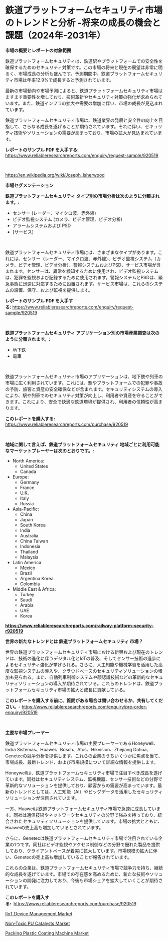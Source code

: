 <p><h1>鉄道プラットフォームセキュリティ市場のトレンドと分析 -将来の成長の機会と課題（2024年-2031年）</h1></p><p><strong>市場の概要とレポートの対象範囲</strong></p>
<p><p>鉄道プラットフォームセキュリティは、鉄道駅やプラットフォームでの安全性を確保するためのセキュリティ対策です。この市場の将来と現在の展望は非常に明るく、市場成長の分析も盛んです。予測期間中、鉄道プラットフォームセキュリティ市場は年率12.9%で成長すると予測されています。</p><p>最新の市場動向や市場予測によると、鉄道プラットフォームセキュリティ市場はますます重要性を増しており、技術革新やセキュリティ対策の強化が求められています。また、鉄道インフラの拡大や需要の増加に伴い、市場の成長が見込まれています。</p><p>鉄道プラットフォームセキュリティ市場は、鉄道業界の発展と安全性の向上を目指して、さらなる成長を遂げることが期待されています。それに伴い、セキュリティ技術やソリューションの需要が高まっており、市場の拡大が見込まれています。</p></p>
<p><strong>レポートのサンプル PDF を入手する:</strong> <a href="https://www.reliableresearchreports.com/enquiry/request-sample/920519">https://www.reliableresearchreports.com/enquiry/request-sample/920519</a></p>
<p>&nbsp;</p>
<p><a href="https://en.wikipedia.org/wiki/Joseph_Isherwood">https://en.wikipedia.org/wiki/Joseph_Isherwood</a></p>
<p><strong>市場セグメンテーション</strong></p>
<p><strong>鉄道プラットフォームセキュリティ タイプ別の市場分析は次のように分類されます。:</strong></p>
<p><ul><li>センサー (レーダー、マイクロ波、赤外線)</li><li>ビデオ監視システム (カメラ、ビデオ管理、ビデオ分析)</li><li>アラームシステムおよび PSD</li><li>[サービス]</li></ul></p>
<p>&nbsp;</p>
<p><p>鉄道プラットフォームセキュリティ市場には、さまざまなタイプがあります。これには、センサー（レーダー、マイクロ波、赤外線）、ビデオ監視システム（カメラ、ビデオ管理、ビデオ分析）、警報システムおよびPSD、サービス市場が含まれます。センサーは、異常を検知するために使用され、ビデオ監視システムは、犯罪を監視および記録するために使用されます。警報システムとPSDは、緊急事態に迅速に対応するために設置されます。サービス市場は、これらのシステムの設置、保守、および監視を提供します。</p></p>
<p><strong>レポートのサンプル PDF を入手する:</strong>&nbsp;<a href="https://www.reliableresearchreports.com/enquiry/request-sample/920519">https://www.reliableresearchreports.com/enquiry/request-sample/920519</a></p>
<p>&nbsp;</p>
<p><strong> 鉄道プラットフォームセキュリティ アプリケーション別の市場産業調査は次のように分類されます。:</strong></p>
<p><ul><li>地下鉄</li><li>電車</li></ul></p>
<p>&nbsp;</p>
<p><p>鉄道プラットフォームセキュリティ市場のアプリケーションは、地下鉄や列車の市場に広く利用されています。これには、駅やプラットフォームでの犯罪や事故の予防、旅客と資産の安全確保などが含まれます。セキュリティシステムの導入により、駅や列車でのセキュリティ対策が向上し、利用者や資産を守ることができます。これにより、安全で快適な鉄道環境が提供され、利用者の信頼性が高まります。</p></p>
<p><strong>このレポートを購入する:</strong>&nbsp; <a href="https://www.reliableresearchreports.com/purchase/920519">https://www.reliableresearchreports.com/purchase/920519</a></p>
<p>&nbsp;</p>
<p><strong>地域に関して言えば、鉄道プラットフォームセキュリティ 地域ごとに利用可能なマーケットプレーヤーは次のとおりです。:</strong></p>
<p><ul>
    <li>
        North America:
        <ul>
            <li>United States</li>
            <li>Canada</li>
        </ul>
    </li>
    <li>
        Europe:
        <ul>
            <li>Germany</li>
            <li>France</li>
            <li>U.K.</li>
            <li>Italy</li>
            <li>Russia</li>
        </ul>
    </li>
    <li>
        Asia-Pacific:
        <ul>
            <li>China</li>
            <li>Japan</li>
            <li>South Korea</li>
            <li>India</li>
            <li>Australia</li>
            <li>China Taiwan</li>
            <li>Indonesia</li>
            <li>Thailand</li>
            <li>Malaysia</li>
        </ul>
    </li>
    <li>
        Latin America:
        <ul>
            <li>Mexico</li>
            <li>Brazil</li>
            <li>Argentina Korea</li>
            <li>Colombia</li>
        </ul>
    </li>
    <li>
        Middle East & Africa:
        <ul>
            <li>Turkey</li>
            <li>Saudi</li>
            <li>Arabia</li>
            <li>UAE</li>
            <li>Korea</li>
        </ul>
    </li>
    </ul></p>
<p><strong><a href="https://www.reliableresearchreports.com/railway-platform-security-r920519">https://www.reliableresearchreports.com/railway-platform-security-r920519</a></strong>&nbsp;</p>
<p><strong>世界の新たなトレンドとは 鉄道プラットフォームセキュリティ 市場？</strong></p>
<p><p>世界の鉄道プラットフォームセキュリティ市場における新興および現在のトレンドは、技術の進化に伴うデジタル化とIoTの普及、そしてセンサー技術の進歩によるセキュリティ強化が挙げられる。さらに、人工知能や機械学習を活用した高度な監視システムの導入や、クラウドベースのセキュリティソリューションの増加も見られる。また、自動列車制御システムや顔認識技術などの革新的なセキュリティソリューションの導入が期待されている。これらのトレンドは、鉄道プラットフォームセキュリティ市場の拡大と成長に貢献している。</p></p>
<p><strong>このレポートを購入する前に、質問がある場合は問い合わせるか、共有してください。</strong>- <a href="https://www.reliableresearchreports.com/enquiry/pre-order-enquiry/920519">https://www.reliableresearchreports.com/enquiry/pre-order-enquiry/920519</a></p>
<p>&nbsp;</p>
<p><strong>主要な市場プレーヤー</strong></p>
<p><p>鉄道プラットフォームセキュリティ市場の主要プレーヤーであるHoneywell、Indra Sistemas、Huawei、Bosch、Atos、Hikvision、Zhejiang Dahua、Genetecの競争分析を提供します。これらの企業のうちいくつかに焦点を当て、市場成長、最新トレンド、および市場規模について詳細な情報を提供します。</p><p>Honeywellは、鉄道プラットフォームセキュリティ市場で注目すべき成長を遂げています。同社はセキュリティシステム、監視機器、センサー技術などの分野で革新的なソリューションを提供しており、顧客からの需要が高まっています。最新のトレンドとしては、人工知能（AI）やビッグデータを活用したセキュリティソリューションが注目されています。</p><p>一方、Huaweiは鉄道プラットフォームセキュリティ市場で急速に成長しています。同社は通信技術やネットワークセキュリティの分野で強みを持っており、統合されたセキュリティソリューションを提供しています。市場の拡大とともに、Huaweiの売上高も増加しているとされています。</p><p>さらに、Genetecは鉄道プラットフォームセキュリティ市場で注目されている企業の1つです。同社はビデオ監視やアクセス制御などの分野で優れた製品を提供しており、クライアントベースが着実に拡大しています。市場規模の拡大に伴い、Genetecの売上高も増加していることが報告されています。</p><p>これらの企業は、鉄道プラットフォームセキュリティ市場で競争力を持ち、継続的な成長を遂げています。市場での存在感を高めるために、新たな技術やソリューションの開発に注力しており、今後も市場シェアを拡大していくことが期待されています。</p></p>
<p><strong>このレポートを購入する:</strong>&nbsp;&nbsp;<a href="https://www.reliableresearchreports.com/purchase/920519">https://www.reliableresearchreports.com/purchase/920519</a></p>
<p><p><a href="https://issuu.com/reportprime-2/docs/iiot-device-management-market-size-2030.pptx">IIoT Device Management Market</a></p><p><a href="https://github.com/dylanObrien626/Market-Research-Report-List-1/blob/main/non-toxic-pu-catalysts-market.md">Non-Toxic PU Catalysts Market</a></p><p><a href="https://github.com/qndifksd5/Market-Research-Report-List-1/blob/main/packing-plastic-coating-machine-market.md">Packing Plastic Coating Machine Market</a></p></p>